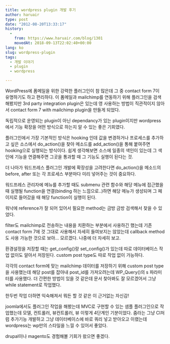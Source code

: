 ```yaml
---
title: wordpress plugin 개발 후기
author: haruair
type: post
date: "2012-08-20T13:33:17"
history:
  - 
    from: https://www.haruair.com/blog/1301
    movedAt: 2018-09-13T22:02:40+00:00
lang: ko
slug: wordpress-plugin
tags:
  - 개발 이야기
  - plugin
  - wordpress

---
```

WordPress에 폼메일을 위한 강력한 플러그인이 참 많은데 그 중 contact form 7이 유명하기도 하고 편리하다. 이 폼메일과 mailchimp를 연동하기 위해 플러그인을 검색해봤지만 3rd party integration plugin은 있는데 영 사용하는 방법이 직관적이지 않아서 contact form 7 with mailchimp plugin을 만들게 되었다.

독립적으로 운영되는 plugin이 아닌 dependancy가 있는 plugin이지만 wordpress에서 기능 확장을 어떤 방식으로 하는지 알 수 있는 좋은 기회였다.

플러그인에서 가장 기본적인 방식은 hooking 인데 값을 변경하거나 프로세스를 추가하고 싶은 소스에서 do\_action()을 찾아 메소드를 add\_action()을 통해 붙여주면 hooking으로 실행되는 방식이다. 쉽게 생각해보면 소스에 일종의 색인이 있는데 그 색인에 기능을 연결해주면 그곳을 통과할 때 그 기능도 실행이 된다는 것.

더 나아가 워드프레스 플러그인 개발에 확장성을 고려한다면 do_action()을 메소드의 before, after 또는 각 프로세스 부분마다 미리 넣어주는 것이 중요하다.

워드프레스 관리자에 메뉴를 추가할 때도 submenu 관련 함수와 해당 메뉴에 접근했을 때 실행될 function을 연결(binding 하는 느낌으로..)하면 해당 메뉴가 생성되며 그 페이지로 들어갔을 때 해당 function이 실행이 된다.

워낙에 reference가 잘 되어 있어서 필요한 method는 금방 금방 검색해서 찾을 수 있었다.

filter도 mailchimp로 전송하는 내용을 치환하는 부분에서 사용하긴 했는데 기존 contact form 7에 것 그대로 사용해서 자세히 들여보지는 않았는데 callback method도 사용 가능한 것으로 보아&#8230; 모르겠다. 나중에 더 자세히 보고.

환경설정을 저장할 때는 get\_config()랑 set\_config()가 있는데 따로 데이터베이스 작업 없이도 알아서 저장된다. custom post type도 따로 작업 없이 가능하다.

각각의 contact form에 맞는 mailchimp 데이터를 저장하기 위해 custom post type을 사용했는데 해당 post를 잡아내 post\_id를 가져오려는데 WP\_Query()의 s 파라미터를 사용했다. 더 간편한 방법이 있을 것 같은데 문서 찾아봐도 잘 모르겠어서 그냥 while statement로 작업했다.

한두번 작업 더하면 익숙해져서 뭐든 할 것 같은 이 근거없는 자신감!

joomla에서도 플러그인 작업을 해봤는데 MVC로 구현할 수 있는 샘플 플러그인으로 작업했는데 모델, 컨트롤러, 뷰컨트롤러, 뷰 이렇게 4단계인 기분이었다. 줌라는 그냥 CI처럼 추가기능 개발하고 그냥 데이터베이스에 바로 쿼리 넣고 받아오고 이랬는데 wordpress는 wp만의 스타일을 느낄 수 있어서 좋았다.

drupal이나 magento도 경험해볼 기회가 왔으면 좋겠다.